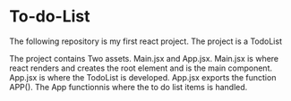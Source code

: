 # To-do-List
The following repository is my first react project. The project is  a TodoList 

The project contains Two assets. Main.jsx and App.jsx.
Main.jsx is where react renders and creates the root element and is the main component.
App.jsx is where the TodoList is developed.
App.jsx exports the function APP(). The App functionnis where the to do list items is  handled. 
